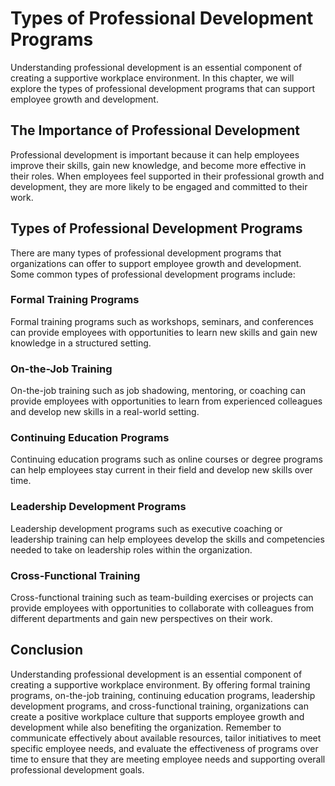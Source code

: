 Types of Professional Development Programs
=============================================================================================

Understanding professional development is an essential component of creating a supportive workplace environment. In this chapter, we will explore the types of professional development programs that can support employee growth and development.

The Importance of Professional Development
------------------------------------------

Professional development is important because it can help employees improve their skills, gain new knowledge, and become more effective in their roles. When employees feel supported in their professional growth and development, they are more likely to be engaged and committed to their work.

Types of Professional Development Programs
------------------------------------------

There are many types of professional development programs that organizations can offer to support employee growth and development. Some common types of professional development programs include:

### Formal Training Programs

Formal training programs such as workshops, seminars, and conferences can provide employees with opportunities to learn new skills and gain new knowledge in a structured setting.

### On-the-Job Training

On-the-job training such as job shadowing, mentoring, or coaching can provide employees with opportunities to learn from experienced colleagues and develop new skills in a real-world setting.

### Continuing Education Programs

Continuing education programs such as online courses or degree programs can help employees stay current in their field and develop new skills over time.

### Leadership Development Programs

Leadership development programs such as executive coaching or leadership training can help employees develop the skills and competencies needed to take on leadership roles within the organization.

### Cross-Functional Training

Cross-functional training such as team-building exercises or projects can provide employees with opportunities to collaborate with colleagues from different departments and gain new perspectives on their work.

Conclusion
----------

Understanding professional development is an essential component of creating a supportive workplace environment. By offering formal training programs, on-the-job training, continuing education programs, leadership development programs, and cross-functional training, organizations can create a positive workplace culture that supports employee growth and development while also benefiting the organization. Remember to communicate effectively about available resources, tailor initiatives to meet specific employee needs, and evaluate the effectiveness of programs over time to ensure that they are meeting employee needs and supporting overall professional development goals.
